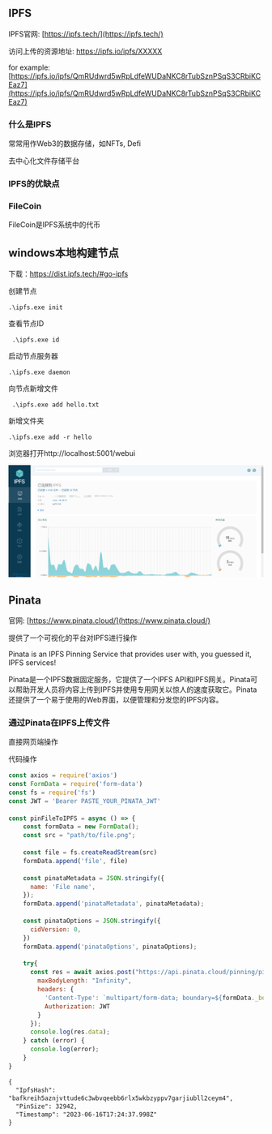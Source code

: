 ## IPFS

IPFS官网: [https://ipfs.tech/](https://ipfs.tech/)

访问上传的资源地址:  https://ipfs.io/ipfs/XXXXX

for example:  [https://ipfs.io/ipfs/QmRUdwrd5wRpLdfeWUDaNKC8rTubSznPSqS3CRbiKCEaz7](https://ipfs.io/ipfs/QmRUdwrd5wRpLdfeWUDaNKC8rTubSznPSqS3CRbiKCEaz7)

### 什么是IPFS

常常用作Web3的数据存储，如NFTs, Defi

去中心化文件存储平台







### IPFS的优缺点





### FileCoin

FileCoin是IPFS系统中的代币

## windows本地构建节点

下载：https://dist.ipfs.tech/#go-ipfs

创建节点

```
.\ipfs.exe init
```

查看节点ID

```
 .\ipfs.exe id
```

启动节点服务器

```
.\ipfs.exe daemon
```

向节点新增文件

```
 .\ipfs.exe add hello.txt
```

新增文件夹

```
.\ipfs.exe add -r hello
```

浏览器打开http://localhost:5001/webui

![image-20240103182208577](assets\image-20240103182208577.png)







## Pinata

官网: [https://www.pinata.cloud/](https://www.pinata.cloud/)

提供了一个可视化的平台对IPFS进行操作

Pinata is an IPFS Pinning Service that provides user with, you guessed it, IPFS services!

Pinata是一个IPFS数据固定服务，它提供了一个IPFS API和IPFS网关。Pinata可以帮助开发人员将内容上传到IPFS并使用专用网关以惊人的速度获取它。Pinata还提供了一个易于使用的Web界面，以便管理和分发您的IPFS内容。

### 通过Pinata在IPFS上传文件

直接网页端操作



代码操作

```js
const axios = require('axios')
const FormData = require('form-data')
const fs = require('fs')
const JWT = 'Bearer PASTE_YOUR_PINATA_JWT'

const pinFileToIPFS = async () => {
    const formData = new FormData();
    const src = "path/to/file.png";
    
    const file = fs.createReadStream(src)
    formData.append('file', file)
    
    const pinataMetadata = JSON.stringify({
      name: 'File name',
    });
    formData.append('pinataMetadata', pinataMetadata);
    
    const pinataOptions = JSON.stringify({
      cidVersion: 0,
    })
    formData.append('pinataOptions', pinataOptions);

    try{
      const res = await axios.post("https://api.pinata.cloud/pinning/pinFileToIPFS", formData, {
        maxBodyLength: "Infinity",
        headers: {
          'Content-Type': `multipart/form-data; boundary=${formData._boundary}`,
          Authorization: JWT
        }
      });
      console.log(res.data);
    } catch (error) {
      console.log(error);
    }
}

```



```shell
{
  "IpfsHash": "bafkreih5aznjvttude6c3wbvqeebb6rlx5wkbzyppv7garjiubll2ceym4",
  "PinSize": 32942,
  "Timestamp": "2023-06-16T17:24:37.998Z"
}
```

